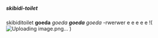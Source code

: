 ##### skibidi-toilet
skibiditoilet
__goeda__
_goeda_
___goeda___
*goeda*
-rwerwer
e
e
e
e
e
!(![Uploading image.png…]()
)
